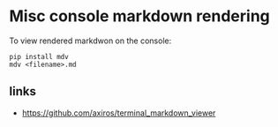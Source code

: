 # Misc console markdown rendering

To view rendered markdwon on the console:

```
pip install mdv
mdv <filename>.md
```

## links
* https://github.com/axiros/terminal_markdown_viewer
